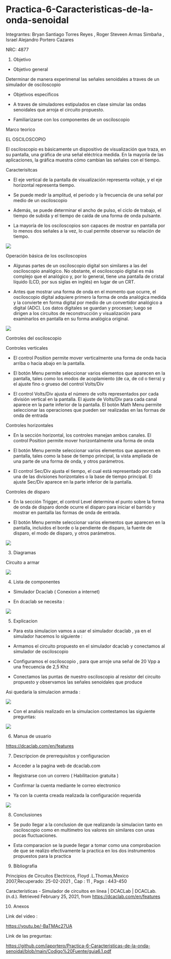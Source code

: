 # Practica-6-Caracteristicas-de-la-onda-senoidal
Integrantes: Bryan Santiago Torres Reyes , Roger Steveen Armas Simbaña , Israel Alejandro Portero Cazares

NRC: 4877

1.  Objetivo

*  Objetivo general

Determinar de manera experimenal las señales senoidales a traves de  un simulador de osciloscopio

*  Objetivos especificos

-  A traves de simuladores estipulados  en clase  simular las ondas  senoidales que arroja el circuito propuesto.

-  Familiarizarse con los componentes de un osciloscopio

Marco teorico

EL OSCILOSCOPIO

El osciloscopio es básicamente un dispositivo de visualización que traza, en su pantalla, una
gráfica de una señal eléctrica medida. En la mayoría de las aplicaciones, la gráfica muestra cómo
cambian las señales con el tiempo.

Caracterisitcas

*  El eje vertical de la pantalla de visualización representa voltaje,
y el eje horizontal representa tiempo.

*  Se puede medir la amplitud, el periodo y la frecuencia
de una señal por medio de un osciloscopio


*  Además, se puede determinar el ancho de pulso, el ciclo de
trabajo, el tiempo de subida y el tiempo de caída de una forma de onda pulsante.

*  La mayoría de los
osciloscopios son capaces de mostrar en pantalla por lo menos dos señales a la vez, lo cual permite
observar su relación de tiempo.

![](https://github.com/iaportero/Practica-6-Caracteristicas-de-la-onda-senoidal/blob/main/Imagenes/im%201.png)

Operación básica de los osciloscopios

*  Algunas partes de un osciloscopio digital
son similares a las del osciloscopio analógico. No obstante, el osciloscopio digital es más complejo
que el analógico y, por lo general, tiene una pantalla de cristal líquido (LCD, por sus siglas
en inglés) en lugar de un CRT.


*  Antes que mostrar una forma de onda en el momento que ocurre,
el osciloscopio digital adquiere primero la forma de onda analógica medida y la convierte en forma
digital por medio de un convertidor analógico a digital (ADC). Los datos digitales se guardan
y procesan; luego se dirigen a los circuitos de reconstrucción y visualización para examinarlos en
pantalla en su forma analógica original.


![](https://github.com/iaportero/Practica-6-Caracteristicas-de-la-onda-senoidal/blob/main/Imagenes/im%202.png)


Controles del osciloscopio

Controles verticales

*  El control Position permite mover verticalmente
una forma de onda hacia arriba o hacia abajo en la pantalla.

*  El botón Menu permite
seleccionar varios elementos que aparecen en la pantalla, tales como los modos de acoplamiento
(de ca, de cd o tierra) y el ajuste fino o grueso del control Volts/Div

*  El control Volts/Div ajusta el número de volts representados por cada división vertical
en la pantalla. El ajuste de Volts/Div para cada canal aparece en la parte inferior de la pantalla. El
botón Math Menu permite seleccionar las operaciones que pueden ser realizadas en las formas de
onda de entrada

Controles horizontales

*  En la sección horizontal, los controles manejan ambos canales. El
control Position permite mover horizontalmente una forma de onda

*  El botón Menu permite seleccionar varios elementos que aparecen en pantalla,
tales como la base de tiempo principal, la vista ampliada de una parte de una forma de onda,
y otros parámetros.

*  El control Sec/Div ajusta el tiempo, el cual está representado por cada una de
las divisiones horizontales o la base de tiempo principal. El ajuste Sec/Div aparece en la parte inferior
de la pantalla.

Controles de disparo

*  En la sección Trigger, el control Level determina el punto sobre la forma
de onda de disparo donde ocurre el disparo para iniciar el barrido y mostrar en pantalla las
formas de onda de entrada.

*  El botón Menu permite seleccionar varios elementos que aparecen en
la pantalla, incluidos el borde o la pendiente de disparo, la fuente de disparo, el modo de disparo,
y otros parámetros.

![](https://www.monografias.com/trabajos105/tutorial-osciloscopio-agilent-54622a/img1.png)


3. Diagramas 

Circuito a armar

![](https://github.com/iaportero/Practica-6-Caracteristicas-de-la-onda-senoidal/blob/main/Imagenes/im%203.png)


4. Lista de componentes

*  Simulador  Dcaclab ( Conexion a internet)

*  En  dcaclab se necesita :

![](https://github.com/iaportero/Practica-6-Caracteristicas-de-la-onda-senoidal/blob/main/Imagenes/im4.png)

5.  Explicacion

*  Para esta simulacion vamos a usar el simulador dcaclab  , ya en el simulador hacemos lo siguiente :

*  Armamos el circuito propuesto en el simulador dcaclab y  conectamos al simulador de osciloscopio

*  Configuramos el osciloscopio , para que  arroje una señal de 20  Vpp a una frecuencia de   2,5 Khz

*  Conectamos las puntas de  nuestro osciloscopio al resistor del circuito propuesto  y observamos las señales senoidales que produce

Asi quedaria la simulacion armada :

![](https://github.com/iaportero/Practica-6-Caracteristicas-de-la-onda-senoidal/blob/main/Imagenes/WhatsApp%20Image%202021-02-25%20at%2022.03.44.jpeg)


*  Con el analisis realizado en la simulacion contestamos las siguiente  preguntas:

![](https://github.com/iaportero/Practica-6-Caracteristicas-de-la-onda-senoidal/blob/main/Imagenes/im%208.png)

6.  Manua de usuario

https://dcaclab.com/en/features

7.  Descripcion de prerrequisitos y configuracion


*  Acceder a la pagina web de   dcaclab.com

*  Registrarse con un correro  ( Habilitacion gratuita )

*  Confirmar la cuenta mediante le correo electronico

*  Ya con la cuenta creada realizada la configuración requerida

![](https://github.com/iaportero/Practica-6-Caracteristicas-de-la-onda-senoidal/blob/main/Imagenes/im%205.png)


8.  Conclusiones 

*  Se pudo llegar a la conclusion de que realizando la simulacion tanto en osciloscopio como en multimetro los valores  sin similares con unas pocas fluctuaciones.

* Esta comparacion se la puede llegar a tomar como una  comprobacion de que  se realizo efectivamente la practica en los dos instrumentos propuestos para la practica


9.  Bibliografia

Principios de Circuitos Electricos, Floyd .L.Thomas,Mexico 2007,Recuperado: 25-02-2021 ,  Cap : 11 , Pags :  443-450


Características - Simulador de circuitos en línea | DCACLab | DCACLab. (n.d.). Retrieved February 25, 2021, from https://dcaclab.com/en/features


10. Anexos 

Link del video : 

https://youtu.be/-BaTMAc27UA


Link de las preguntas:


https://github.com/iaportero/Practica-6-Caracteristicas-de-la-onda-senoidal/blob/main/Codigo%20Fuente/guia6.1.pdf










